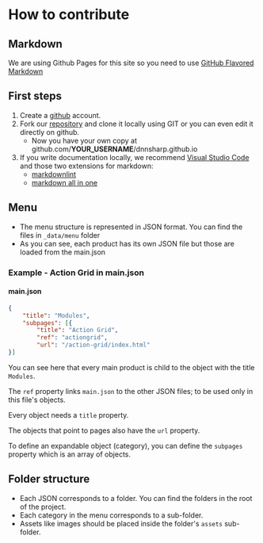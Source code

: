 # How to contribute

## Markdown

We are using Github Pages for this site so you need to use [GitHub Flavored Markdown](//guides.github.com/features/mastering-markdown/)

## First steps

  1. Create a [github](//github.com) account.
  2. Fork our [repository](//github.com/dnnsharp/dnnsharp.github.io) and clone it locally using GIT or you can even edit it directly on github.
      - Now you have your own copy at github.com/**YOUR_USERNAME**/dnnsharp.github.io
  3. If you write documentation locally, we recommend [Visual Studio Code](//code.visualstudio.com/) and those two extensions for markdown:
      - [markdownlint](//marketplace.visualstudio.com/items?itemName=DavidAnson.vscode-markdownlint)
      - [markdown all in one](//marketplace.visualstudio.com/items?itemName=yzhang.markdown-all-in-one)

## Menu

- The menu structure is represented in JSON format. You can find the files in `_data/menu` folder
- As you can see, each product has its own JSON file but those are loaded from the main.json

### Example - Action Grid in main.json

#### main.json

```json
{
    "title": "Modules",
    "subpages": [{
        "title": "Action Grid",
        "ref": "actiongrid",
        "url": "/action-grid/index.html"
}]
```

You can see here that every main product is child to the object with the title `Modules`.

The `ref` property links `main.json` to the other JSON files; to be used only in this file's objects.

Every object needs a `title` property.

The objects that point to pages also have the `url` property.

To define an expandable object (category), you can define the `subpages` property which is an array of objects.

## Folder structure

- Each JSON corresponds to a folder. You can find the folders in the root of the project.
- Each category in the menu corresponds to a sub-folder.
- Assets like images should be placed inside the folder's `assets` sub-folder.
